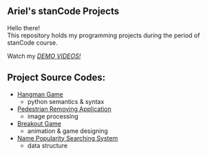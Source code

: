 ## Ariel's stanCode Projects
Hello there!\
This repository holds my programming projects during the period of stanCode course.

Watch my *[DEMO VIDEOS!](https://drive.google.com/drive/folders/1Gi3bn9qPW_gR0ISyGzVPLd5Bztdvd7rF?fbclid=IwAR36BW3v_bHn-Idsh-0_ROSWLwrXOzoervZId25OOzH2LX4b6FCGDfULdDg)*

## Project Source Codes:
* [Hangman Game](https://github.com/shaoyulinn/ArielstanCodeProjects/tree/main/ArielstanCodeProjects/hangman)
  * python semantics & syntax
* [Pedestrian Removing Application](https://github.com/shaoyulinn/ArielstanCodeProjects/tree/main/ArielstanCodeProjects/stancodoshop)
  * image processing
* [Breakout Game](https://github.com/shaoyulinn/ArielstanCodeProjects/tree/main/ArielstanCodeProjects/breakout)
  * animation & game designing
* [Name Popularity Searching System](https://github.com/shaoyulinn/ArielstanCodeProjects/tree/main/ArielstanCodeProjects/babyname)
  * data structure
